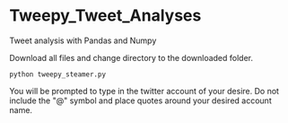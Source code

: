 # Tweepy_Tweet_Analyses
Tweet analysis with Pandas and Numpy

Download all files and change directory to the downloaded folder.

    python tweepy_steamer.py
    
You will be prompted to type in the twitter account of your desire. Do not include the "@" symbol and place quotes around your desired account name.
